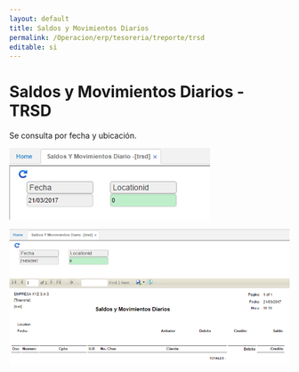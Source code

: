 ```yaml
---
layout: default
title: Saldos y Movimientos Diarios
permalink: /Operacion/erp/tesoreria/treporte/trsd
editable: si
---
```


# Saldos y Movimientos Diarios - TRSD

Se consulta por fecha y ubicación.  

![](TRSD1.png)

![](TRSD2.png)





